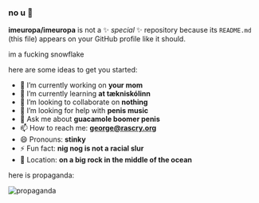 ### no u 👋

**imeuropa/imeuropa** is not a ✨ _special_ ✨ repository because its `README.md` (this file) appears on your GitHub profile like it should.

im a fucking snowflake

here are some ideas to get you started:

- 🔭 I’m currently working on **your mom**
- 🌱 I’m currently learning **at tækniskólinn**
- 👯 I’m looking to collaborate on **nothing**
- 🤔 I’m looking for help with **penis music**
- 💬 Ask me about **guacamole boomer penis**
- 📫 How to reach me: **george@rascry.org**
- 😄 Pronouns: **stinky**
- ⚡ Fun fact: **nig nog is not a racial slur**
- 📍 Location: **on a big rock in the middle of the ocean**

here is propaganda:

![propaganda](https://media.discordapp.net/attachments/733755878762741820/733756346930954250/euflag_2950399b.jpg)

